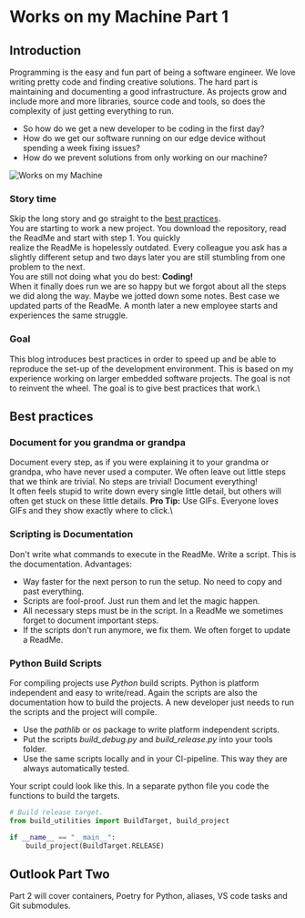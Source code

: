 # Works on my Machine Part 1

## Introduction

Programming is the easy and fun part of being a software engineer. We love writing pretty code and finding creative solutions.
The hard part is maintaining and documenting a good infrastructure. As projects grow and include more and more libraries, source code and tools, so does the complexity of just getting everything to run.

- So how do we get a new developer to be coding in the first day?
- How do we get our software running on our edge device without spending a week fixing issues?
- How do we prevent solutions from only working on our machine?

![Works on my Machine](njm08.github.io/docs/assets/images/works_on_my_machine.jpg)

### Story time

Skip the long story and go straight to the [best practices](#best-practices).\
You are starting to work a new project. You download the repository, read the ReadMe and start with step 1. You quickly  
realize the ReadMe is hopelessly outdated. Every colleague you ask has a slightly different setup and two days later you are still stumbling from one problem to the next.\
You are still not doing what you do best: __Coding!__\
When it finally does run we are so happy but we forgot about all the steps we did along the way. Maybe we jotted down some notes. Best case we updated parts of the ReadMe. A month later a new employee starts and experiences the same struggle.

### Goal

This blog introduces best practices in order to speed up and be able to reproduce the set-up of the development environment.
This is based on my experience working on larger embedded software projects.
The goal is not to reinvent the wheel. The goal is to give best practices that work.\

## Best practices

### Document for you grandma or grandpa

Document every step, as if you were explaining it to your grandma or grandpa, who have never used a computer.
We often leave out little steps that we think are trivial. No steps are trivial! Document everything!\
It often feels stupid to write down every single little detail, but others will often get stuck on these little details.
__Pro Tip:__ Use GIFs. Everyone loves GIFs and they show exactly where to click.\

### Scripting is Documentation

Don't write what commands to execute in the ReadMe. Write a script. This is the documentation.
Advantages:

- Way faster for the next person to run the setup. No need to copy and past everything.
- Scripts are fool-proof. Just run them and let the magic happen.
- All necessary steps must be in the script. In a ReadMe we sometimes forget to document important steps.
- If the scripts don't run anymore, we fix them. We often forget to update a ReadMe.

### Python Build Scripts

For compiling projects use _Python_ build scripts. Python is platform independent and easy to write/read.
Again the scripts are also the documentation how to build the projects. A new developer just needs to run the scripts and the project will compile.

- Use the _pathlib_ or _os_ package to write platform independent scripts.
- Put the scripts _build_debug.py_ and _build_release.py_ into your tools folder.
- Use the same scripts locally and in your CI-pipeline. This way they are always automatically tested.

Your script could look like this. In a separate python file you code the functions to build the targets.

```python
# Build release target.
from build_utilities import BuildTarget, build_project

if __name__ == "__main__":
    build_project(BuildTarget.RELEASE)
```

## Outlook Part Two

Part 2 will cover containers, Poetry for Python, aliases, VS code tasks and Git submodules.
